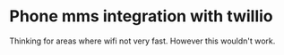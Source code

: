 # Phone mms integration with twillio

Thinking for areas where wifi not very fast. However this wouldn't work.

